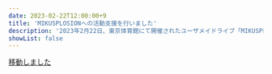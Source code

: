 ```yaml
---
date: 2023-02-22T12:00:00+9
title: 'MIKUSPLOSIONへの活動支援を行いました'
description: '2023年2月22日、東京体育館にて開催されたユーザメイドライブ「MIKUSPLOSION」への活動支援を行いました。'
showList: false
---
```


[移動しました](/releases/20230222-mikubaku)
